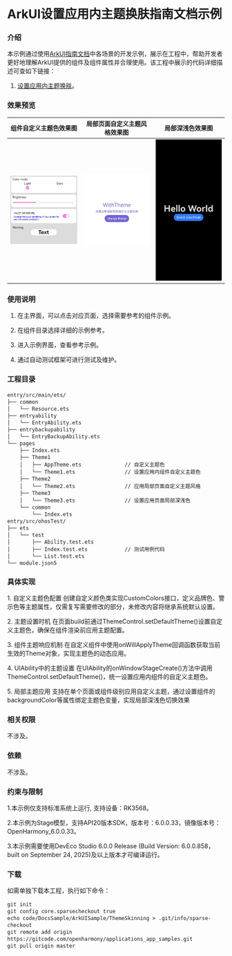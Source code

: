 # ArkUI设置应用内主题换肤指南文档示例

### 介绍

本示例通过使用[ArkUI指南文档](https://gitcode.com/openharmony/docs/tree/master/zh-cn/application-dev/ui)中各场景的开发示例，展示在工程中，帮助开发者更好地理解ArkUI提供的组件及组件属性并合理使用。该工程中展示的代码详细描述可查如下链接：

1. [设置应用内主题换肤](https://gitcode.com/openharmony/docs/blob/master/zh-cn/application-dev/ui/theme_skinning.md)。


### 效果预览
| 组件自定义主题色效果图                                 | 局部页面自定义主题风格效果图                                    | 局部深浅色效果图                                            |
| ------------------------------------ | --------------------------------------------- | --------------------------------------------------- |
| ![](screenshots/device/image1.png) | ![](screenshots/device/image2.png) | ![](screenshots/device/image3.png) |

### 使用说明

1. 在主界面，可以点击对应页面，选择需要参考的组件示例。

2. 在组件目录选择详细的示例参考。

3. 进入示例界面，查看参考示例。

4. 通过自动测试框架可进行测试及维护。

### 工程目录
```
entry/src/main/ets/
├── common
│   └── Resource.ets
├── entryability
│   └── EntryAbility.ets
├── entrybackupability
│   └── EntryBackupAbility.ets
└── pages
    ├── Index.ets
    ├── Theme1
    │   ├── AppTheme.ets              // 自定义主题色
    │   └── Theme1.ets                // 设置应用内组件自定义主题色
    ├── Theme2
    │   └── Theme2.ets                // 应用局部页面自定义主题风格
    ├── Theme3
    │   └── Theme3.ets                // 设置应用页面局部深浅色
    └── common
        └── Index.ets
entry/src/ohosTest/
├── ets
│   └── test
│       ├── Ability.test.ets
│       ├── Index.test.ets            // 测试用例代码
│       └── List.test.ets
└── module.json5
```

### 具体实现

‌1. 自定义主题色配置‌
创建自定义颜色类实现CustomColors接口，定义品牌色、警示色等主题属性，仅需复写需要修改的部分，未修改内容将继承系统默认设置。

‌2. 主题设置时机‌
在页面build前通过ThemeControl.setDefaultTheme()设置自定义主题色，确保在组件渲染前应用主题配置。

‌3. 组件主题响应机制‌
在自定义组件中使用onWillApplyTheme回调函数获取当前生效的Theme对象，实现主题色的动态应用。

‌4. UIAbility中的主题设置‌
在UIAbility的onWindowStageCreate()方法中调用ThemeControl.setDefaultTheme()，统一设置应用内组件的自定义主题色。

‌5. 局部主题应用‌
支持在单个页面或组件级别应用自定义主题，通过设置组件的backgroundColor等属性绑定主题色变量，实现局部深浅色切换效果

### 相关权限

不涉及。

### 依赖

不涉及。

### 约束与限制

1.本示例仅支持标准系统上运行, 支持设备：RK3568。

2.本示例为Stage模型，支持API20版本SDK，版本号：6.0.0.33，镜像版本号：OpenHarmony_6.0.0.33。

3.本示例需要使用DevEco Studio 6.0.0 Release (Build Version: 6.0.0.858， built on September 24, 2025)及以上版本才可编译运行。

### 下载

如需单独下载本工程，执行如下命令：

````
git init
git config core.sparsecheckout true
echo code/DocsSample/ArkUISample/ThemeSkinning > .git/info/sparse-checkout
git remote add origin https://gitcode.com/openharmony/applications_app_samples.git
git pull origin master
````